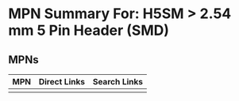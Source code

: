 



# MPN Summary For: H5SM > 2.54 mm 5 Pin Header (SMD)

## MPNs
  

|MPN|Direct Links|Search Links|
| :--- | :--- | :--- |
||||
